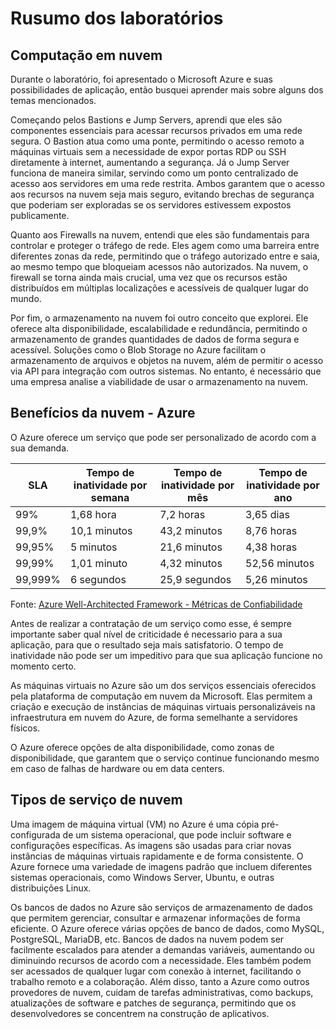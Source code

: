 # Rusumo dos laboratórios

## Computação em nuvem
Durante o laboratório, foi apresentado o Microsoft Azure e suas possibilidades de aplicação, então busquei aprender mais sobre alguns dos temas mencionados.

Começando pelos Bastions e Jump Servers, aprendi que eles são componentes essenciais para acessar recursos privados em uma rede segura. O Bastion atua como uma ponte, permitindo o acesso remoto a máquinas virtuais sem a necessidade de expor portas RDP ou SSH diretamente à internet, aumentando a segurança. Já o Jump Server funciona de maneira similar, servindo como um ponto centralizado de acesso aos servidores em uma rede restrita. Ambos garantem que o acesso aos recursos na nuvem seja mais seguro, evitando brechas de segurança que poderiam ser exploradas se os servidores estivessem expostos publicamente.

Quanto aos Firewalls na nuvem, entendi que eles são fundamentais para controlar e proteger o tráfego de rede. Eles agem como uma barreira entre diferentes zonas da rede, permitindo que o tráfego autorizado entre e saia, ao mesmo tempo que bloqueiam acessos não autorizados. Na nuvem, o firewall se torna ainda mais crucial, uma vez que os recursos estão distribuídos em múltiplas localizações e acessíveis de qualquer lugar do mundo.

Por fim, o armazenamento na nuvem foi outro conceito que explorei. Ele oferece alta disponibilidade, escalabilidade e redundância, permitindo o armazenamento de grandes quantidades de dados de forma segura e acessível. Soluções como o Blob Storage no Azure facilitam o armazenamento de arquivos e objetos na nuvem, além de permitir o acesso via API para integração com outros sistemas. No entanto, é necessário que uma empresa analise a viabilidade de usar o armazenamento na nuvem.

## Benefícios da nuvem - Azure
O Azure oferece um serviço que pode ser personalizado de acordo com a sua demanda.

| SLA       | Tempo de inatividade por semana | Tempo de inatividade por mês | Tempo de inatividade por ano |
|-----------|---------------------------------|------------------------------|------------------------------|
| 99%       | 1,68 hora                       | 7,2 horas                    | 3,65 dias                    |
| 99,9%     | 10,1 minutos                    | 43,2 minutos                 | 8,76 horas                   |
| 99,95%    | 5 minutos                       | 21,6 minutos                 | 4,38 horas                   |
| 99,99%    | 1,01 minuto                     | 4,32 minutos                 | 52,56 minutos                |
| 99,999%   | 6 segundos                      | 25,9 segundos                | 5,26 minutos                 |

Fonte: [Azure Well-Architected Framework - Métricas de Confiabilidade](https://learn.microsoft.com/pt-br/azure/well-architected/reliability/metrics)

Antes de realizar a contratação de um serviço como esse, é sempre importante saber qual nível de criticidade é necessario para a sua aplicação, para que o resultado seja mais satisfatorio. O tempo de inatividade não pode ser um impeditivo para que sua aplicação funcione no momento certo.

As máquinas virtuais no Azure são um dos serviços essenciais oferecidos pela plataforma de computação em nuvem da Microsoft. Elas permitem a criação e execução de instâncias de máquinas virtuais personalizáveis na infraestrutura em nuvem do Azure, de forma semelhante a servidores físicos. 

O Azure oferece opções de alta disponibilidade, como zonas de disponibilidade, que garantem que o serviço continue funcionando mesmo em caso de falhas de hardware ou em data centers.

## Tipos de serviço de nuvem
Uma imagem de máquina virtual (VM) no Azure é uma cópia pré-configurada de um sistema operacional, que pode incluir software e configurações específicas. As imagens são usadas para criar novas instâncias de máquinas virtuais rapidamente e de forma consistente. O Azure fornece uma variedade de imagens padrão que incluem diferentes sistemas operacionais, como Windows Server, Ubuntu, e outras distribuições Linux.

Os bancos de dados no Azure são serviços de armazenamento de dados que permitem gerenciar, consultar e armazenar informações de forma eficiente. O Azure oferece várias opções de banco de dados, como MySQL, PostgreSQL, MariaDB, etc. Bancos de dados na nuvem podem ser facilmente escalados para atender a demandas variáveis, aumentando ou diminuindo recursos de acordo com a necessidade. Eles também podem ser acessados de qualquer lugar com conexão à internet, facilitando o trabalho remoto e a colaboração. Além disso, tanto a Azure como outros provedores de nuvem, cuidam de tarefas administrativas, como backups, atualizações de software e patches de segurança, permitindo que os desenvolvedores se concentrem na construção de aplicativos.
